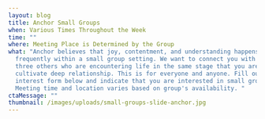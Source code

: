 ```yaml
---
layout: blog
title: Anchor Small Groups
when: Various Times Throughout the Week
time: ""
where: Meeting Place is Determined by the Group
what: "Anchor believes that joy, contentment, and understanding happens most
  frequently within a small group setting. We want to connect you with two to
  three others who are encountering life in the same stage that you are and
  cultivate deep relationship. This is for everyone and anyone. Fill out the
  interest form below and indicate that you are interested in small groups.
  Meeting time and location varies based on group's availability. "
ctaMessage: ""
thumbnail: /images/uploads/small-groups-slide-anchor.jpg
---
```

